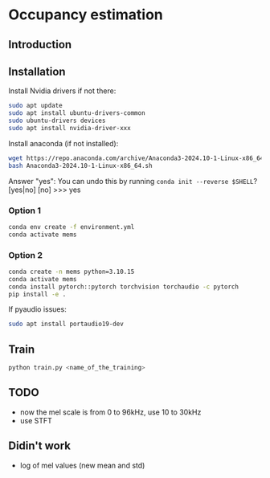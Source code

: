 # Occupancy estimation

## Introduction

## Installation

Install Nvidia drivers if not there:

```bash
sudo apt update
sudo apt install ubuntu-drivers-common
sudo ubuntu-drivers devices
sudo apt install nvidia-driver-xxx
```

Install anaconda (if not installed):

```bash
wget https://repo.anaconda.com/archive/Anaconda3-2024.10-1-Linux-x86_64.sh
bash Anaconda3-2024.10-1-Linux-x86_64.sh
```

Answer "yes":
You can undo this by running `conda init --reverse $SHELL`? [yes|no]
[no] >>> yes

### Option 1

```bash
conda env create -f environment.yml
conda activate mems
```

### Option 2

```bash
conda create -n mems python=3.10.15
conda activate mems
conda install pytorch::pytorch torchvision torchaudio -c pytorch
pip install -e .
```

If pyaudio issues:

```bash
sudo apt install portaudio19-dev
```

## Train

```bash
python train.py <name_of_the_training>
```

## TODO

- now the mel scale is from 0 to 96kHz, use 10 to 30kHz
- use STFT

## Didin't work
- log of mel values (new mean and std)

